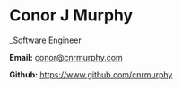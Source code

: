 # Conor J Murphy

_Software Engineer

**Email:** [conor@cnrmurphy.com](mailto:conor@cnrmurphy.com)

**Github:** <https://www.github.com/cnrmurphy>
